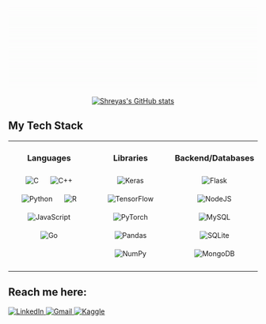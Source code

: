
![BannerGIF](banner.gif)

<div style="text-align: center">

[![Shreyas's GitHub
stats](https://github-readme-stats.vercel.app/api?username=shreyasvedpathak&theme=github_dark&show_icons=true&include_all_commits=true&hide_border=true)](https://github.com/shreyasvedpathak/github-readme-stats)

</div>



## My Tech Stack

<table>
<tr>
<td valign="top" width="33%">
<div align="center">
<h3>Languages</h2>
<img style="margin: 10px" alt="C"
    src="https://img.shields.io/badge/c%20-%2300599C.svg?&style=for-the-badge&logo=c&logoColor=white" />
<img style="margin: 10px" alt="C++"
    src="https://img.shields.io/badge/c++%20-%2300599C.svg?&style=for-the-badge&logo=c%2B%2B&ogoColor=white" />
<img style="margin: 10px" alt="Python"
    src="https://img.shields.io/badge/python%20-%2314354C.svg?&style=for-the-badge&logo=python&logoColor=white" />
<img style="margin: 10px" alt="R"
    src="https://img.shields.io/badge/r-%23276DC3.svg?&style=for-the-badge&logo=r&logoColor=white" />
<img style="margin: 10px" alt="JavaScript"
    src="https://img.shields.io/badge/javascript%20-%23323330.svg?&style=for-the-badge&logo=javascript&logoColor=%23F7DF1E" />
<img style="margin: 10px" alt="Go"
    src="https://img.shields.io/badge/go-%2300ADD8.svg?&style=for-the-badge&logo=go&logoColor=white" />
</div>
</td>
<td valign="top" width="33%">
<div align="center">
<h3>Libraries</h2>

<img style="margin: 10px" alt="Keras"
    src="https://img.shields.io/badge/Keras%20-%23D00000.svg?&style=for-the-badge&logo=Keras&logoColor=white" />
<img style="margin: 10px" alt="TensorFlow"
    src="https://img.shields.io/badge/TensorFlow%20-%23FF6F00.svg?&style=for-the-badge&logo=TensorFlow&logoColor=white" />
<img style="margin: 10px" alt="PyTorch"
    src="https://img.shields.io/badge/PyTorch%20-%23EE4C2C.svg?&style=for-the-badge&logo=PyTorch&logoColor=white" />
<img style="margin: 10px" alt="Pandas"
    src="https://img.shields.io/badge/pandas%20-%23150458.svg?&style=for-the-badge&logo=pandas&logoColor=white" />
<img style="margin: 10px" alt="NumPy"
    src="https://img.shields.io/badge/numpy%20-%23013243.svg?&style=for-the-badge&logo=numpy&logoColor=white" />
</div>
</td>
<td valign="top" width="33%">
<div align="center">
<h3>Backend/Databases</h2>
<img style="margin: 10px" alt="Flask"
    src="https://img.shields.io/badge/flask%20-%23000.svg?&style=for-the-badge&logo=flask&logoColor=white" />
<img style="margin: 10px" alt="NodeJS"
    src="https://img.shields.io/badge/node.js%20-%2343853D.svg?&style=for-the-badge&logo=node.js&logoColor=white" />
<img style="margin: 10px" alt="MySQL"
    src="https://img.shields.io/badge/mysql-%2300f.svg?&style=for-the-badge&logo=mysql&logoColor=white" />
<img style="margin: 10px" alt="SQLite"
    src="https://img.shields.io/badge/sqlite-%2307405e.svg?&style=for-the-badge&logo=sqlite&logoColor=white" />
<img style="margin: 10px" alt="MongoDB"
    src="https://img.shields.io/badge/MongoDB-%234ea94b.svg?&style=for-the-badge&logo=mongodb&logoColor=white" />
</div>
</td>
</tr>
</table>


## Reach me here:
<a href="https://www.linkedin.com/in/shreyasvedpathak/">
<img alt="LinkedIn"
src="https://img.shields.io/badge/linkedin%20-%230077B5.svg?&style=for-the-badge&logo=linkedin&logoColor=white" />
</a>
<a href="mailto:shreyasvedpathak@gmail.com">
<img alt="Gmail"
src="https://img.shields.io/badge/Gmail-D14836?style=for-the-badge&logo=gmail&logoColor=white" />
</a>
<a href="https://www.kaggle.com/shreyasvedpathak">
<img alt="Kaggle"
src="https://img.shields.io/badge/Kaggle%20-%230077B5.svg?&style=for-the-badge&logo=kaggle&logoColor=white" />
</a>
